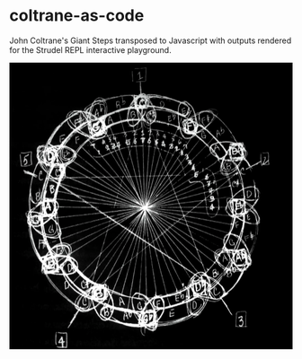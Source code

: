 # coltrane-as-code

John Coltrane's Giant Steps transposed to Javascript with outputs rendered for the Strudel REPL interactive playground.

![Coltrane Circle](./coltrane-circle.png)
